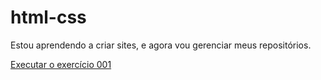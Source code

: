 # html-css
 

Estou aprendendo a criar sites, e agora vou gerenciar meus repositórios.

<a href="https://leobataglia.github.io/html-cssleo/Exerc%C3%ADcios/ex001/index.html">Executar o exercício 001</a>